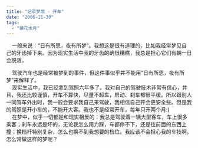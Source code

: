 ```yaml
---
title: "记录梦境 - 开车"
date: "2006-11-30"
tags: 
  - "镜花水月"
---
```


    一般来说：“日有所思，夜有所梦”。我想这是很有道理的，比如我经常梦见自己的牙齿掉下来。因为现实生活中我的牙齿的确很糟糕，我总是担心它们有朝一日会脱落。

    驾驶汽车也是经常被梦到的事件，但这件事似乎并不能用“日有所思，夜有所梦”来解释了。  
    现实生活中，我已经拿到驾照六年多了。我对自己的驾驶技术非常有信心，并且，我还比较谨慎，开车不算快，尽量不超车，启动、刹车都很平缓。所以跟别人一同驾车外出时，我一般会要求我自己来驾驶，我相信自己开会更安全些。但是我的驾照是开小车的，不能开大客。我也不是经常开车，每年只开两个月:)  
    在梦中，似乎一切都是和现实相反的：我总是驾驶着一辆大型客车，车上很多乘客；刹车永远是坏的，无论我怎么用力踩，车都停不下，还是往前面的东西上撞；换档杆特别复杂，怎么也换不到我想要的档位。我应该不会担心我的车技啊，怎么常做这样的梦呢？

